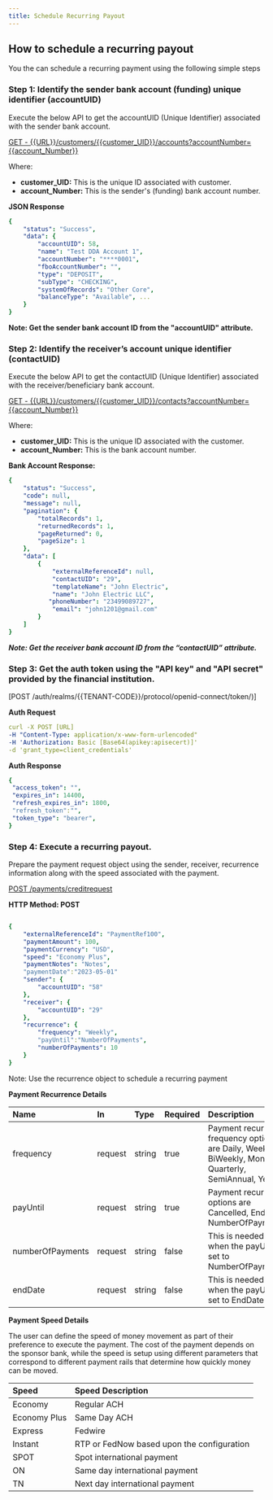 ```yaml
---
title: Schedule Recurring Payout  
---
```


## How to schedule a recurring payout

You the can schedule a recurring payment using the following simple steps


### **Step 1: Identify the sender bank account (funding)  unique identifier (accountUID)**

Execute the below API to get the accountUID (Unique Identifier) associated with the sender bank account.

[GET - {{URL}}/customers/{{customer_UID}}/accounts?accountNumber={{account_Number}}](https://finzlyconnect-api-developer-portal.redoc.ly/openapi/customerapi/operation/searchCustomerAccounts//)

Where: 
- **customer_UID:** This is the unique ID associated with customer.
- **account_Number:** This is the sender's (funding) bank account number.


**JSON Response**

```yaml Before
{
    "status": "Success",
    "data": {
        "accountUID": 58,
        "name": "Test DDA Account 1",
        "accountNumber": "****0001",
        "fboAccountNumber": "",
        "type": "DEPOSIT",
        "subType": "CHECKING",
        "systemOfRecords": "Other Core",
        "balanceType": "Available", ...
    }
} 

```

**Note: Get the sender bank account ID from the "accountUID" attribute.**


### **Step 2: Identify the receiver’s account unique identifier (contactUID)**

Execute the below API to get the contactUID (Unique Identifier) associated with the receiver/beneficiary bank account.

[GET - {{URL}}/customers/{{customer_UID}}/contacts?accountNumber={{account_Number}}](https://finzlyconnect-api-developer-portal.redoc.ly/openapi/customerapi/operation/searchCustomerContacts//)

Where: 
- **customer_UID:** This is the unique ID associated with the customer.
- **account_Number:** This is the bank account number.

**Bank Account Response:**  

```yaml Before
{
    "status": "Success",
    "code": null,
    "message": null,
    "pagination": {
        "totalRecords": 1,
        "returnedRecords": 1,
        "pageReturned": 0,
        "pageSize": 1
    },
    "data": [
        {
            "externalReferenceId": null,
            "contactUID": "29",
            "templateName": "John Electric",
            "name": "John Electric LLC",
           "phoneNumber": "23499089727",
            "email": "john1201@gmail.com"
        }
    ]
}

```

***Note: Get the receiver bank account ID from the “contactUID” attribute.***



### **Step 3: Get the auth token using the "API key" and "API secret" provided by the financial institution.**

[POST /auth/realms/{{TENANT-CODE}}/protocol/openid-connect/token/)]


**Auth Request**

```yaml Before
curl -X POST [URL] 
-H "Content-Type: application/x-www-form-urlencoded" 
-H 'Authorization: Basic [Base64(apikey:apisecert)]' 
-d 'grant_type=client_credentials'


```

**Auth Response**

```yaml Before
{
 "access_token": "",
 "expires_in": 14400,
 "refresh_expires_in": 1800,
 "refresh_token":"",
 "token_type": "bearer",
}


```


### **Step 4: Execute a recurring payout.** 

Prepare the payment request object using the sender, receiver, recurrence information along with the speed associated with the payment.

[POST /payments/creditrequest](https://finzlyconnect-api-developer-portal.redoc.ly/openapi/paymentapi/operation/createCreditPaymentV3/)

**HTTP Method: POST**

```yaml Before

{
	"externalReferenceId": "PaymentRef100",
	"paymentAmount": 100,
	"paymentCurrency": "USD",
	"speed": "Economy Plus",
	"paymentNotes": "Notes",
	"paymentDate":"2023-05-01"
	"sender": {
		"accountUID": "58"
	},
	"receiver": {
		"accountUID": "29"
	},
	"recurrence": {
		"frequency": "Weekly",
		"payUntil":"NumberOfPayments",
		"numberOfPayments": 10
	}
}

```

Note: Use the recurrence object to schedule a recurring payment

**Payment Recurrence Details**

|**Name**|**In**|**Type**|**Required**|**Description**|
| :- | :- | :- | :- | :- |
|frequency|request|string|true|Payment recurring frequency options are Daily, Weekly, BiWeekly, Monthly, Quarterly, SemiAnnual, Yearly|
|payUntil|request|string|true|Payment recurring options are Cancelled, EndDate, NumberOfPayments|
|numberOfPayments|request|string|false|This is needed only when the payUntil is set to NumberOfPayments|
|endDate|request|string|false|This is needed only when the payUntil is set to EndDate|



**Payment Speed Details**

The user can define the speed of money movement as part of their preference to execute the payment. The cost of the payment depends on the sponsor bank, while the speed is setup using different parameters that correspond to different payment rails that determine how quickly money can be moved.


|**Speed**|**Speed Description**|
| :- | :- |
|Economy|Regular ACH|
|Economy Plus|Same Day ACH|
|Express|Fedwire|
|Instant|RTP or FedNow based upon the configuration|
|SPOT|Spot international payment|
|ON|Same day international payment|
|TN|Next day international payment|
